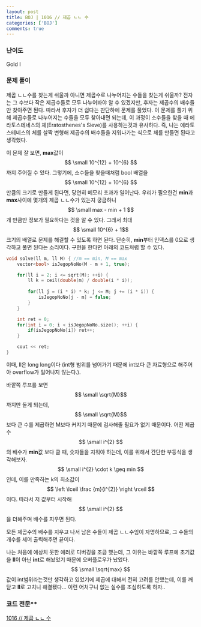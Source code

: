 ```yaml
---
layout: post
title: BOJ | 1016 // 제곱 ㄴㄴ 수
categories: ['BOJ']
comments: true
---
```

<script type="text/javascript" 
src="https://cdn.mathjax.org/mathjax/latest/MathJax.js?config=TeX-AMS_HTML">
</script>
### **난이도**

Gold I

### **문제 풀이**

제곱 ㄴㄴ수를 찾는게 쉬울까 아니면 제곱수로 나누어지는 수들을 찾는게 쉬울까? 전자는 그 수보다 작은 제곱수들로 모두 나누어봐야 알 수 있겠지만, 후자는 제곱수의 배수들만 찾아주면 된다. 따라서 후자가 더 쉽다는 판단하에 문제를 풀었다. 이 문제를 풀기 위해 제곱수들로 나누어지는 수들을 모두 찾아내면 되는데, 이 과정이 소수들을 찾을 때 에라토스테네스의 체(Eratosthenes's Sieve)를 사용하는것과 유사하다. 즉, 나는 에라토스테네스의 체를 살짝 변형해 제곱수의 배수들을 지워나가는 식으로 체를 만들면 된다고 생각했다. 

이 문제 잘 보면, **max**값이 $$ \small 10^{12} + 10^{6} $$까지 주어질 수 있다. 그렇기에, 소수들을 찾을때처럼 bool 배열을 $$ \small 10^{12} + 10^{6} $$ 만큼의 크기로 만들게 된다면, 당연히 메모리 초과가 일어난다. 우리가 필요한건 **min**과 **max**사이에 몇개의 제곱 ㄴㄴ수가 있는지 궁금하니 $$ \small max - min + 1 $$개 만큼만 정보가 필요하다는 것을 알 수 있다. 그래서 최대 $$ \small 10^{6} + 1$$ 크기의 배열로 문제를 해결할 수 있도록 하면 된다. 단순히, **min**부터 인덱스를 0으로 생각하고 풀면 된다는 소리이다. 구현을 한다면 아래의 코드처럼 할 수 있다.

```c++
void solve(ll m, ll M) { //m == min, M == max
    vector<bool> isJegopNoNo(M - m + 1, true);

    for(ll i = 2; i <= sqrt(M); ++i) {
        ll k = ceil(double(m) / double(i * i));
        
        for(ll j = (i * i) * k; j <= M; j += (i * i)) {
            isJegopNoNo[j - m] = false;
        }
    }

    int ret = 0;
    for(int i = 0; i < isJegopNoNo.size(); ++i) {
        if(isJegopNoNo[i]) ret++;
    }

    cout << ret;
}
```

이때, ll은 long long이다 (int형 범위를 넘어가기 때문에 int보다 큰 자료형으로 해주어야 overflow가 일어나지 않는다.).

바깥쪽 루프를 보면 $$ \small \sqrt{M}$$까지만 돌게 되는데, $$ \small \sqrt{M}$$보다 큰 수를 제곱하면 M보다 커지기 때문에 검사해줄 필요가 없기 때문이다. 어떤 제곱수 $$ \small i^{2} $$의 배수가 **min**값 보다 클 때, 숫자들을 지워야 하는데, 이를 위해서 간단한 부등식을 생각해보자. $$ \small i^{2} \cdot k \geq min $$ 인데, 이를 만족하는 k의 최소값이 $$ \left \lceil \frac {m}{i^{2}} \right \rceil $$ 이다. 따라서 저 값부터 시작해 $$ \small i^{2} $$을 더해주며 배수를 지우면 된다.

모든 제곱수의 배수를 지우고 나서 남은 수들이 제곱 ㄴㄴ수임이 자명하므로, 그 수들의 개수를 세어 출력해주면 끝이다.

나는 처음에 예상치 못한 에러로 디버깅을 조금 했는데, 그 이유는 바깥쪽 루프에 초기값을 **ll**이 아닌 **int**로 해놨었기 때문에 오버플로우가 났었다. $$ \small \sqrt{max} $$값이 int범위라는것만 생각하고 있었기에 제곱에 대해서 전혀 고려를 안했는데, 이를 깨닫고  **ll**로 고치니 해결됐다... 이런 어처구니 없는 실수를 조심하도록 하자..

### 코드 전문**
[1016 // 제곱 ㄴㄴ 수](https://github.com/eff3ct/Baekjoon-Online-Judge-Problem-Solving/blob/main/1016/1016.cpp)
